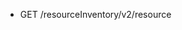 <!--
    ATTENTION: This file was generated via gradle!
               Do NOT manually edit this file! Any such changes will be overwritten!
-->

* GET /resourceInventory/v2/resource
